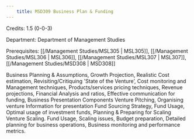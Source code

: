 ```yaml
---
    title: MSD309 Business Plan & Funding
---
```

Credits: 1.5 (0-0-3)

Department: Department of Management Studies

Prerequisites: [[/Management Studies/MSL305 | MSL305]], [[/Management Studies/MSL306 | MSL306]], [[/Management Studies/MSL307 | MSL307]], [[/Management Studies/MSD308 | MSD308]]

Business Planning & Assumptions, Growth Projection, Realistic Cost estimation, Revisiting/Critiquing 'State of the Venture’, Cost monitoring and Management techniques, Products/services pricing techniques, Revenue projections, Financial Analysis and ratios, Effective communication for funding, Business Presentation Components Venture Pitching, Organising venture Information for presentation Fund Sourcing Strategy, Fund Usage, Optimal usage of investment funds, Planning & Preparing for Scaling Venture Scaling. Fund Usage, Scaling issues, Budget preparation, Detailed planning for business operations, Business monitoring and performance metrics.
